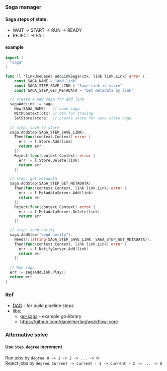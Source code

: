 ### Saga manager

#### Saga steps of state:

+ WAIT -> START -> RUN -> READY
+ REJECT -> FAIL

#### example

```go
import (
  "saga"
)

func (l *linkUseCase) addLinkSaga(ctx, link link.Link) error {
	const SAGA_NAME = "Add link"
	const SAGA_STEP_SAVE_LINK = "Save link in store"
	const SAGA_STEP_GET_METADATA = "Get metadata by link"

  // create a new saga for add link
  sagaAddLink := saga.
    New(SAGA_NAME).  // name saga
    WithContext(ctx) // ctx for tracing
    SetStore(store)  // create store for save state saga
  
  // step: save to store
  saga.AddStep(SAGA_STEP_SAVE_LINK).
    Then(func(context.Context) error {
      err := l.Store.Add(link)
      return err
    }).
    Reject(func(context.Context) error {
      err := l.Store.Delete(link)
      return err
    })

  // step: get metadata
  saga.AddStep(SAGA_STEP_GET_METADATA).
    Then(func(context.Context, link link.Link) error {
      err := l.MetadataServer.Add(link)
      return err
    }).
    Reject(func(context.Context) error {
      err := l.MetadataServer.Delete(link)
      return err
    })

  // step: send notify
  saga.AddStep("send notify").
    Needs([]string{SAGA_STEP_SAVE_LINK, SAGA_STEP_GET_METADATA}).
    Then(func(context.Context, link link.Link) error {
      err := l.NotifyServer.Add(link)
      return err
    })
  
  // Run saga
  err := sagaAddLink.Play()
  return err
}
```

### Ref

- [DAG](https://github.com/goombaio/dag) - for build pipeline steps
- libs:
  - [go-saga](https://github.com/itimofeev/go-saga) - example go-library
  - https://github.com/danielgerlag/workflow-core

### Alternative solve

#### Use `Step.degree` increment

Run jobs by `degree`: `0 -> 1 -> 2 -> ... -> N`  
Reject jobs by `degree`: `Current -> Current - 1 -> Current - 2 -> ... -> 0`
